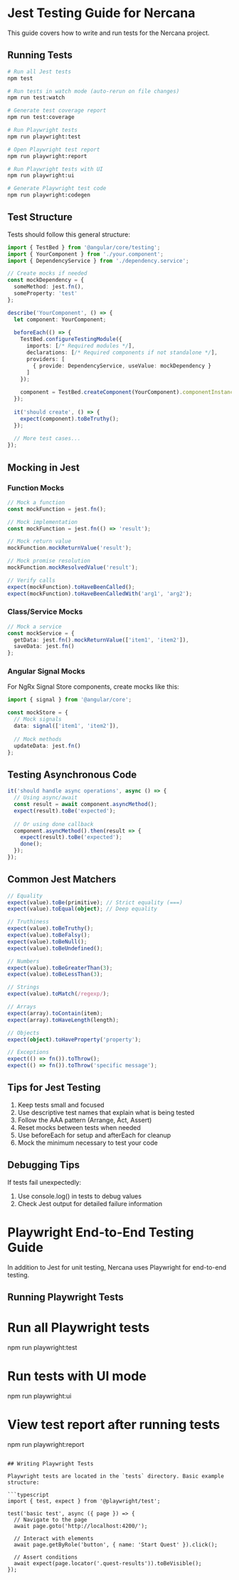 # Jest Testing Guide for Nercana

This guide covers how to write and run tests for the Nercana project.

## Running Tests

```bash
# Run all Jest tests
npm test

# Run tests in watch mode (auto-rerun on file changes)
npm run test:watch

# Generate test coverage report
npm run test:coverage

# Run Playwright tests
npm run playwright:test

# Open Playwright test report
npm run playwright:report

# Run Playwright tests with UI
npm run playwright:ui

# Generate Playwright test code
npm run playwright:codegen
```

## Test Structure

Tests should follow this general structure:

```typescript
import { TestBed } from '@angular/core/testing';
import { YourComponent } from './your.component';
import { DependencyService } from './dependency.service';

// Create mocks if needed
const mockDependency = {
  someMethod: jest.fn(),
  someProperty: 'test'
};

describe('YourComponent', () => {
  let component: YourComponent;
  
  beforeEach(() => {
    TestBed.configureTestingModule({
      imports: [/* Required modules */],
      declarations: [/* Required components if not standalone */],
      providers: [
        { provide: DependencyService, useValue: mockDependency }
      ]
    });
    
    component = TestBed.createComponent(YourComponent).componentInstance;
  });
  
  it('should create', () => {
    expect(component).toBeTruthy();
  });
  
  // More test cases...
});
```

## Mocking in Jest

### Function Mocks

```typescript
// Mock a function
const mockFunction = jest.fn();

// Mock implementation
const mockFunction = jest.fn(() => 'result');

// Mock return value
mockFunction.mockReturnValue('result');

// Mock promise resolution
mockFunction.mockResolvedValue('result');

// Verify calls
expect(mockFunction).toHaveBeenCalled();
expect(mockFunction).toHaveBeenCalledWith('arg1', 'arg2');
```

### Class/Service Mocks

```typescript
// Mock a service
const mockService = {
  getData: jest.fn().mockReturnValue(['item1', 'item2']),
  saveData: jest.fn()
};
```

### Angular Signal Mocks

For NgRx Signal Store components, create mocks like this:

```typescript
import { signal } from '@angular/core';

const mockStore = {
  // Mock signals
  data: signal(['item1', 'item2']),
  
  // Mock methods
  updateData: jest.fn()
};
```

## Testing Asynchronous Code

```typescript
it('should handle async operations', async () => {
  // Using async/await
  const result = await component.asyncMethod();
  expect(result).toBe('expected');
  
  // Or using done callback
  component.asyncMethod().then(result => {
    expect(result).toBe('expected');
    done();
  });
});
```

## Common Jest Matchers

```typescript
// Equality
expect(value).toBe(primitive); // Strict equality (===)
expect(value).toEqual(object); // Deep equality

// Truthiness
expect(value).toBeTruthy();
expect(value).toBeFalsy();
expect(value).toBeNull();
expect(value).toBeUndefined();

// Numbers
expect(value).toBeGreaterThan(3);
expect(value).toBeLessThan(3);

// Strings
expect(value).toMatch(/regexp/);

// Arrays
expect(array).toContain(item);
expect(array).toHaveLength(length);

// Objects
expect(object).toHaveProperty('property');

// Exceptions
expect(() => fn()).toThrow();
expect(() => fn()).toThrow('specific message');
```

## Tips for Jest Testing

1. Keep tests small and focused
2. Use descriptive test names that explain what is being tested
3. Follow the AAA pattern (Arrange, Act, Assert)
4. Reset mocks between tests when needed
5. Use beforeEach for setup and afterEach for cleanup
6. Mock the minimum necessary to test your code

## Debugging Tips

If tests fail unexpectedly:

1. Use console.log() in tests to debug values
2. Check Jest output for detailed failure information

# Playwright End-to-End Testing Guide

In addition to Jest for unit testing, Nercana uses Playwright for end-to-end testing.

## Running Playwright Tests

# Run all Playwright tests
npm run playwright:test

# Run tests with UI mode
npm run playwright:ui

# View test report after running tests
npm run playwright:report
```

## Writing Playwright Tests

Playwright tests are located in the `tests` directory. Basic example structure:

```typescript
import { test, expect } from '@playwright/test';

test('basic test', async ({ page }) => {
  // Navigate to the page
  await page.goto('http://localhost:4200/');
  
  // Interact with elements
  await page.getByRole('button', { name: 'Start Quest' }).click();
  
  // Assert conditions
  await expect(page.locator('.quest-results')).toBeVisible();
});
```
